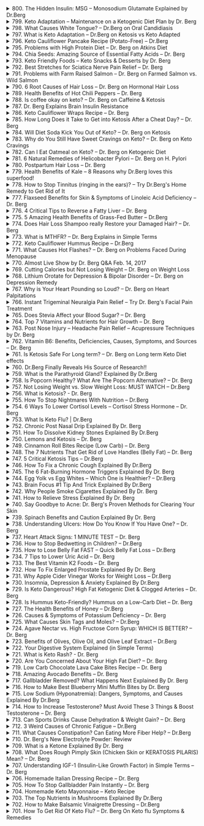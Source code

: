 <details>
<summary>800. The Hidden Insulin: MSG – Monosodium Glutamate Explained by Dr.Berg</summary><br>

<a href="https://www.youtube.com/watch?v=pFfkC-7xIPU" target="_blank">
    <img src="https://img.youtube.com/vi/pFfkC-7xIPU/maxresdefault.jpg" atl="[Youtube]" width="200">
</a>


</details>

<details>
<summary>799. Keto Adaptation – Maintenance on a Ketogenic Diet Plan by Dr. Berg</summary><br>

<a href="https://www.youtube.com/watch?v=9dcXyY71wBY" target="_blank">
    <img src="https://img.youtube.com/vi/9dcXyY71wBY/maxresdefault.jpg" atl="[Youtube]" width="200">
</a>


</details>

<details>
<summary>798. What Causes White Tongue? – Dr.Berg on Oral Candidiasis</summary><br>

<a href="https://www.youtube.com/watch?v=6E5R_NdSamg" target="_blank">
    <img src="https://img.youtube.com/vi/6E5R_NdSamg/maxresdefault.jpg" atl="[Youtube]" width="200">
</a>


</details>

<details>
<summary>797. What is Keto Adaptation – Dr.Berg on Ketosis vs Keto Adapted</summary><br>

<a href="https://www.youtube.com/watch?v=mSwOreYDPCM" target="_blank">
    <img src="https://img.youtube.com/vi/mSwOreYDPCM/maxresdefault.jpg" atl="[Youtube]" width="200">
</a>


</details>

<details>
<summary>796. Keto Cauliflower Pancake Recipe (Potato-Free) – Dr.Berg</summary><br>

<a href="https://www.youtube.com/watch?v=vsxJS2ub2f4" target="_blank">
    <img src="https://img.youtube.com/vi/vsxJS2ub2f4/maxresdefault.jpg" atl="[Youtube]" width="200">
</a>


</details>

<details>
<summary>795. Problems with High Protein Diet – Dr. Berg on Atkins Diet</summary><br>

<a href="https://www.youtube.com/watch?v=yXHdHJIrx0I" target="_blank">
    <img src="https://img.youtube.com/vi/yXHdHJIrx0I/maxresdefault.jpg" atl="[Youtube]" width="200">
</a>


</details>

<details>
<summary>794. Chia Seeds: Amazing Source of Essential Fatty Acids – Dr. Berg</summary><br>

<a href="https://www.youtube.com/watch?v=Jx2oj1OBnJs" target="_blank">
    <img src="https://img.youtube.com/vi/Jx2oj1OBnJs/maxresdefault.jpg" atl="[Youtube]" width="200">
</a>


</details>

<details>
<summary>793. Keto Friendly Foods – Keto Snacks & Desserts by Dr. Berg</summary><br>

<a href="https://www.youtube.com/watch?v=YeyrKpi1JQE" target="_blank">
    <img src="https://img.youtube.com/vi/YeyrKpi1JQE/maxresdefault.jpg" atl="[Youtube]" width="200">
</a>


</details>

<details>
<summary>792. Best Stretches for Sciatica Nerve Pain Relief – Dr. Berg</summary><br>

<a href="https://www.youtube.com/watch?v=MtPhSizq8Wo" target="_blank">
    <img src="https://img.youtube.com/vi/MtPhSizq8Wo/maxresdefault.jpg" atl="[Youtube]" width="200">
</a>


</details>

<details>
<summary>791. Problems with Farm Raised Salmon – Dr. Berg on Farmed Salmon vs. Wild Salmon</summary><br>

<a href="https://www.youtube.com/watch?v=RnFNvSwH4ls" target="_blank">
    <img src="https://img.youtube.com/vi/RnFNvSwH4ls/maxresdefault.jpg" atl="[Youtube]" width="200">
</a>


</details>

<details>
<summary>790. 6 Root Causes of Hair Loss – Dr. Berg on Hormonal Hair Loss</summary><br>

<a href="https://www.youtube.com/watch?v=M1zphh8YzD8" target="_blank">
    <img src="https://img.youtube.com/vi/M1zphh8YzD8/maxresdefault.jpg" atl="[Youtube]" width="200">
</a>


</details>

<details>
<summary>789. Health Benefits of Hot Chili Peppers – Dr. Berg</summary><br>

<a href="https://www.youtube.com/watch?v=95xPfoc0wTA" target="_blank">
    <img src="https://img.youtube.com/vi/95xPfoc0wTA/maxresdefault.jpg" atl="[Youtube]" width="200">
</a>


</details>

<details>
<summary>788. Is coffee okay on keto? – Dr. Berg on Caffeine & Ketosis</summary><br>

<a href="https://www.youtube.com/watch?v=irxv-egJjUQ" target="_blank">
    <img src="https://img.youtube.com/vi/irxv-egJjUQ/maxresdefault.jpg" atl="[Youtube]" width="200">
</a>


</details>

<details>
<summary>787. Dr. Berg Explains Brain Insulin Resistance</summary><br>

<a href="https://www.youtube.com/watch?v=lLcvJOcDk2E" target="_blank">
    <img src="https://img.youtube.com/vi/lLcvJOcDk2E/maxresdefault.jpg" atl="[Youtube]" width="200">
</a>


</details>

<details>
<summary>786. Keto Cauliflower Wraps Recipe – Dr. Berg</summary><br>

<a href="https://www.youtube.com/watch?v=BOg4VW6s_Jo" target="_blank">
    <img src="https://img.youtube.com/vi/BOg4VW6s_Jo/maxresdefault.jpg" atl="[Youtube]" width="200">
</a>


</details>

<details>
<summary>785. How Long Does it Take to Get into Ketosis After a Cheat Day? – Dr. Berg</summary><br>

<a href="https://www.youtube.com/watch?v=etjdF2Z9pPs" target="_blank">
    <img src="https://img.youtube.com/vi/etjdF2Z9pPs/maxresdefault.jpg" atl="[Youtube]" width="200">
</a>


</details>

<details>
<summary>784. Will Diet Soda Kick You Out of Keto? – Dr. Berg on Ketosis</summary><br>

<a href="https://www.youtube.com/watch?v=AQEKkmv7ocg" target="_blank">
    <img src="https://img.youtube.com/vi/AQEKkmv7ocg/maxresdefault.jpg" atl="[Youtube]" width="200">
</a>


</details>

<details>
<summary>783. Why do You Still Have Sweet Cravings on Keto? – Dr. Berg on Keto Cravings</summary><br>

<a href="https://www.youtube.com/watch?v=S-5qU9YKo9Y" target="_blank">
    <img src="https://img.youtube.com/vi/S-5qU9YKo9Y/maxresdefault.jpg" atl="[Youtube]" width="200">
</a>


</details>

<details>
<summary>782. Can I Eat Oatmeal on Keto? – Dr. Berg on Ketogenic Diet</summary><br>

<a href="https://www.youtube.com/watch?v=pVi9DctWe4A" target="_blank">
    <img src="https://img.youtube.com/vi/pVi9DctWe4A/maxresdefault.jpg" atl="[Youtube]" width="200">
</a>


</details>

<details>
<summary>781. 6 Natural Remedies of Helicobacter Pylori – Dr. Berg on H. Pylori</summary><br>

<a href="https://www.youtube.com/watch?v=EctaoZ2ZvRI" target="_blank">
    <img src="https://img.youtube.com/vi/EctaoZ2ZvRI/maxresdefault.jpg" atl="[Youtube]" width="200">
</a>


</details>

<details>
<summary>780. Postpartum Hair Loss – Dr. Berg</summary><br>

<a href="https://www.youtube.com/watch?v=o7I-1L1LUNY" target="_blank">
    <img src="https://img.youtube.com/vi/o7I-1L1LUNY/maxresdefault.jpg" atl="[Youtube]" width="200">
</a>


</details>

<details>
<summary>779. Health Benefits of Kale – 8 Reasons why Dr.Berg loves this superfood!</summary><br>

<a href="https://www.youtube.com/watch?v=FyX91jza5rE" target="_blank">
    <img src="https://img.youtube.com/vi/FyX91jza5rE/maxresdefault.jpg" atl="[Youtube]" width="200">
</a>


</details>

<details>
<summary>778. How to Stop Tinnitus (ringing in the ears)? – Try Dr.Berg's Home Remedy to Get Rid of It</summary><br>

<a href="https://www.youtube.com/watch?v=cQ9L3Lz87ak" target="_blank">
    <img src="https://img.youtube.com/vi/cQ9L3Lz87ak/maxresdefault.jpg" atl="[Youtube]" width="200">
</a>


</details>

<details>
<summary>777. Flaxseed Benefits for Skin & Symptoms of Linoleic Acid Deficiency – Dr. Berg</summary><br>

<a href="https://www.youtube.com/watch?v=5ZuKx0Ym7qo" target="_blank">
    <img src="https://img.youtube.com/vi/5ZuKx0Ym7qo/maxresdefault.jpg" atl="[Youtube]" width="200">
</a>


</details>

<details>
<summary>776. 4 Critical Tips to Reverse a Fatty Liver – Dr. Berg</summary><br>

<a href="https://www.youtube.com/watch?v=Vw6_o8457qA" target="_blank">
    <img src="https://img.youtube.com/vi/Vw6_o8457qA/maxresdefault.jpg" atl="[Youtube]" width="200">
</a>


</details>

<details>
<summary>775. 5 Amazing Health Benefits of Grass-Fed Butter – Dr.Berg</summary><br>

<a href="https://www.youtube.com/watch?v=JttjTjKEpuc" target="_blank">
    <img src="https://img.youtube.com/vi/JttjTjKEpuc/maxresdefault.jpg" atl="[Youtube]" width="200">
</a>


</details>

<details>
<summary>774. Does Hair Loss Shampoo really Restore your Damaged Hair? – Dr. Berg</summary><br>

<a href="https://www.youtube.com/watch?v=dtPOfgyioGQ" target="_blank">
    <img src="https://img.youtube.com/vi/dtPOfgyioGQ/maxresdefault.jpg" atl="[Youtube]" width="200">
</a>


</details>

<details>
<summary>773. What is MTHFR? – Dr. Berg Explains in Simple Terms</summary><br>

<a href="https://www.youtube.com/watch?v=L76PaoGaPx0" target="_blank">
    <img src="https://img.youtube.com/vi/L76PaoGaPx0/maxresdefault.jpg" atl="[Youtube]" width="200">
</a>


</details>

<details>
<summary>772. Keto Cauliflower Hummus Recipe – Dr.Berg</summary><br>

<a href="https://www.youtube.com/watch?v=o64L6ysoV2k" target="_blank">
    <img src="https://img.youtube.com/vi/o64L6ysoV2k/maxresdefault.jpg" atl="[Youtube]" width="200">
</a>


</details>

<details>
<summary>771. What Causes Hot Flashes? – Dr. Berg on Problems Faced During Menopause</summary><br>

<a href="https://www.youtube.com/watch?v=VVr6advQKxI" target="_blank">
    <img src="https://img.youtube.com/vi/VVr6advQKxI/maxresdefault.jpg" atl="[Youtube]" width="200">
</a>


</details>

<details>
<summary>770. Almost Live Show by Dr. Berg Q&A Feb. 14, 2017</summary><br>

<a href="https://www.youtube.com/watch?v=HjKUTFDAAVE" target="_blank">
    <img src="https://img.youtube.com/vi/HjKUTFDAAVE/maxresdefault.jpg" atl="[Youtube]" width="200">
</a>


</details>

<details>
<summary>769. Cutting Calories but Not Losing Weight – Dr. Berg on Weight Loss</summary><br>

<a href="https://www.youtube.com/watch?v=YvscGWMjksQ" target="_blank">
    <img src="https://img.youtube.com/vi/YvscGWMjksQ/maxresdefault.jpg" atl="[Youtube]" width="200">
</a>


</details>

<details>
<summary>768. Lithium Orotate for Depression & Bipolar Disorder – Dr. Berg on Depression Remedy</summary><br>

<a href="https://www.youtube.com/watch?v=Nivk095Mrw0" target="_blank">
    <img src="https://img.youtube.com/vi/Nivk095Mrw0/maxresdefault.jpg" atl="[Youtube]" width="200">
</a>


</details>

<details>
<summary>767. Why is Your Heart Pounding so Loud? – Dr. Berg on Heart Palpitations</summary><br>

<a href="https://www.youtube.com/watch?v=HSaScfagsB8" target="_blank">
    <img src="https://img.youtube.com/vi/HSaScfagsB8/maxresdefault.jpg" atl="[Youtube]" width="200">
</a>


</details>

<details>
<summary>766. Instant Trigeminal Neuralgia Pain Relief  – Try Dr. Berg's Facial Pain Treatment</summary><br>

<a href="https://www.youtube.com/watch?v=b6_5ca6jCDI" target="_blank">
    <img src="https://img.youtube.com/vi/b6_5ca6jCDI/maxresdefault.jpg" atl="[Youtube]" width="200">
</a>


</details>

<details>
<summary>765. Does Stevia Affect your Blood Sugar? – Dr. Berg</summary><br>

<a href="https://www.youtube.com/watch?v=Q0bnHMtn4kg" target="_blank">
    <img src="https://img.youtube.com/vi/Q0bnHMtn4kg/maxresdefault.jpg" atl="[Youtube]" width="200">
</a>


</details>

<details>
<summary>764. Top 7 Vitamins and Nutrients for Hair Growth – Dr. Berg</summary><br>

<a href="https://www.youtube.com/watch?v=CxqjtQlXyJo" target="_blank">
    <img src="https://img.youtube.com/vi/CxqjtQlXyJo/maxresdefault.jpg" atl="[Youtube]" width="200">
</a>


</details>

<details>
<summary>763. Post Nose Injury – Headache Pain Relief – Acupressure Techniques by Dr. Berg</summary><br>

<a href="https://www.youtube.com/watch?v=IMwp7xEmWw4" target="_blank">
    <img src="https://img.youtube.com/vi/IMwp7xEmWw4/maxresdefault.jpg" atl="[Youtube]" width="200">
</a>


</details>

<details>
<summary>762. Vitamin B6: Benefits, Deficiencies, Causes, Symptoms, and Sources – Dr. Berg</summary><br>

<a href="https://www.youtube.com/watch?v=K8VR7sOIZ6Y" target="_blank">
    <img src="https://img.youtube.com/vi/K8VR7sOIZ6Y/maxresdefault.jpg" atl="[Youtube]" width="200">
</a>


</details>

<details>
<summary>761. Is Ketosis Safe For Long term? – Dr. Berg on Long term Keto Diet effects</summary><br>

<a href="https://www.youtube.com/watch?v=5vIoHR7J24I" target="_blank">
    <img src="https://img.youtube.com/vi/5vIoHR7J24I/maxresdefault.jpg" atl="[Youtube]" width="200">
</a>


</details>

<details>
<summary>760. Dr.Berg Finally Reveals His Source of Research!!</summary><br>

<a href="https://www.youtube.com/watch?v=RWPcNQ-Z4qg" target="_blank">
    <img src="https://img.youtube.com/vi/RWPcNQ-Z4qg/maxresdefault.jpg" atl="[Youtube]" width="200">
</a>


</details>

<details>
<summary>759. What is the Parathyroid Gland? Explained By Dr.Berg</summary><br>

<a href="https://www.youtube.com/watch?v=-fllSU8Na_E" target="_blank">
    <img src="https://img.youtube.com/vi/-fllSU8Na_E/maxresdefault.jpg" atl="[Youtube]" width="200">
</a>


</details>

<details>
<summary>758. Is Popcorn Healthy? What Are The Popcorn Alternative? – Dr. Berg</summary><br>

<a href="https://www.youtube.com/watch?v=JrOVk2vH8J8" target="_blank">
    <img src="https://img.youtube.com/vi/JrOVk2vH8J8/maxresdefault.jpg" atl="[Youtube]" width="200">
</a>


</details>

<details>
<summary>757. Not Losing Weight vs. Slow Weight Loss: MUST WATCH – Dr.Berg</summary><br>

<a href="https://www.youtube.com/watch?v=hERpx6ZV6Hs" target="_blank">
    <img src="https://img.youtube.com/vi/hERpx6ZV6Hs/maxresdefault.jpg" atl="[Youtube]" width="200">
</a>


</details>

<details>
<summary>756. What is Ketosis? - Dr. Berg</summary><br>

<a href="https://www.youtube.com/watch?v=s5w-PyeJOrs" target="_blank">
    <img src="https://img.youtube.com/vi/s5w-PyeJOrs/maxresdefault.jpg" atl="[Youtube]" width="200">
</a>


</details>

<details>
<summary>755. How To Stop Nightmares With Nutrition – Dr.Berg</summary><br>

<a href="https://www.youtube.com/watch?v=jOuTJGccND0" target="_blank">
    <img src="https://img.youtube.com/vi/jOuTJGccND0/maxresdefault.jpg" atl="[Youtube]" width="200">
</a>


</details>

<details>
<summary>754. 6 Ways To Lower Cortisol Levels – Cortisol Stress Hormone – Dr. Berg</summary><br>

<a href="https://www.youtube.com/watch?v=66ujydlh40A" target="_blank">
    <img src="https://img.youtube.com/vi/66ujydlh40A/maxresdefault.jpg" atl="[Youtube]" width="200">
</a>


</details>

<details>
<summary>753. What Is Keto Flu? | Dr.Berg</summary><br>

<a href="https://www.youtube.com/watch?v=gQIwtXN64cc" target="_blank">
    <img src="https://img.youtube.com/vi/gQIwtXN64cc/maxresdefault.jpg" atl="[Youtube]" width="200">
</a>


</details>

<details>
<summary>752. Chronic Post Nasal Drip Explained By Dr. Berg</summary><br>

<a href="https://www.youtube.com/watch?v=ydBhCbXZxJM" target="_blank">
    <img src="https://img.youtube.com/vi/ydBhCbXZxJM/maxresdefault.jpg" atl="[Youtube]" width="200">
</a>


</details>

<details>
<summary>751. How To Dissolve Kidney Stones Explained By Dr.Berg</summary><br>

<a href="https://www.youtube.com/watch?v=38dp1LM5PpM" target="_blank">
    <img src="https://img.youtube.com/vi/38dp1LM5PpM/maxresdefault.jpg" atl="[Youtube]" width="200">
</a>


</details>

<details>
<summary>750. Lemons and Ketosis – Dr. Berg</summary><br>

<a href="https://www.youtube.com/watch?v=Sai8pcnVQBY" target="_blank">
    <img src="https://img.youtube.com/vi/Sai8pcnVQBY/maxresdefault.jpg" atl="[Youtube]" width="200">
</a>


</details>

<details>
<summary>749. Cinnamon Roll Bites Recipe (Low Carb) – Dr. Berg</summary><br>

<a href="https://www.youtube.com/watch?v=kkUFscXhk7M" target="_blank">
    <img src="https://img.youtube.com/vi/kkUFscXhk7M/maxresdefault.jpg" atl="[Youtube]" width="200">
</a>


</details>

<details>
<summary>748. The 7 Nutrients That Get Rid of Love Handles (Belly Fat) – Dr. Berg</summary><br>

<a href="https://www.youtube.com/watch?v=i6brnHI1S1Y" target="_blank">
    <img src="https://img.youtube.com/vi/i6brnHI1S1Y/maxresdefault.jpg" atl="[Youtube]" width="200">
</a>


</details>

<details>
<summary>747. 5 Critical Ketosis Tips – Dr.Berg</summary><br>

<a href="https://www.youtube.com/watch?v=a321CzhKZnQ" target="_blank">
    <img src="https://img.youtube.com/vi/a321CzhKZnQ/maxresdefault.jpg" atl="[Youtube]" width="200">
</a>


</details>

<details>
<summary>746. How To Fix a Chronic Cough Explained By Dr.Berg</summary><br>

<a href="https://www.youtube.com/watch?v=9Vy6xCIjbnA" target="_blank">
    <img src="https://img.youtube.com/vi/9Vy6xCIjbnA/maxresdefault.jpg" atl="[Youtube]" width="200">
</a>


</details>

<details>
<summary>745. The 6 Fat-Burning Hormone Triggers Explained By Dr. Berg</summary><br>

<a href="https://www.youtube.com/watch?v=mPoUj3ic5sY" target="_blank">
    <img src="https://img.youtube.com/vi/mPoUj3ic5sY/maxresdefault.jpg" atl="[Youtube]" width="200">
</a>


</details>

<details>
<summary>744. Egg Yolk vs Egg Whites – Which One is Healthier? – Dr.Berg</summary><br>

<a href="https://www.youtube.com/watch?v=oIF8baDO3UY" target="_blank">
    <img src="https://img.youtube.com/vi/oIF8baDO3UY/maxresdefault.jpg" atl="[Youtube]" width="200">
</a>


</details>

<details>
<summary>743. Brain Focus #1 Tip And Trick Explained By Dr.Berg</summary><br>

<a href="https://www.youtube.com/watch?v=FqUX3wijdi0" target="_blank">
    <img src="https://img.youtube.com/vi/FqUX3wijdi0/maxresdefault.jpg" atl="[Youtube]" width="200">
</a>


</details>

<details>
<summary>742. Why People Smoke Cigarettes Explained By Dr. Berg</summary><br>

<a href="https://www.youtube.com/watch?v=G1M54DRxZ3U" target="_blank">
    <img src="https://img.youtube.com/vi/G1M54DRxZ3U/maxresdefault.jpg" atl="[Youtube]" width="200">
</a>


</details>

<details>
<summary>741. How to Relieve Stress Explained By Dr. Berg</summary><br>

<a href="https://www.youtube.com/watch?v=xaIeNseFHp4" target="_blank">
    <img src="https://img.youtube.com/vi/xaIeNseFHp4/maxresdefault.jpg" atl="[Youtube]" width="200">
</a>


</details>

<details>
<summary>740. Say Goodbye to Acne: Dr. Berg's Proven Methods for Clearing Your Skin</summary><br>

<a href="https://www.youtube.com/watch?v=TIPXGsDnrLE" target="_blank">
    <img src="https://img.youtube.com/vi/TIPXGsDnrLE/maxresdefault.jpg" atl="[Youtube]" width="200">
</a>


</details>

<details>
<summary>739. Spinach Benefits and Caution Explained By Dr. Berg</summary><br>

<a href="https://www.youtube.com/watch?v=dLeBWe-7kQ4" target="_blank">
    <img src="https://img.youtube.com/vi/dLeBWe-7kQ4/maxresdefault.jpg" atl="[Youtube]" width="200">
</a>


</details>

<details>
<summary>738. Understanding Ulcers: How Do You Know If You Have One? – Dr. Berg</summary><br>

<a href="https://www.youtube.com/watch?v=ktAgFEVmcNo" target="_blank">
    <img src="https://img.youtube.com/vi/ktAgFEVmcNo/maxresdefault.jpg" atl="[Youtube]" width="200">
</a>


</details>

<details>
<summary>737. Heart Attack Signs: 1 MINUTE TEST – Dr. Berg</summary><br>

<a href="https://www.youtube.com/watch?v=rSiS9qkJUU0" target="_blank">
    <img src="https://img.youtube.com/vi/rSiS9qkJUU0/maxresdefault.jpg" atl="[Youtube]" width="200">
</a>


</details>

<details>
<summary>736. How to Stop Bedwetting in Children? – Dr.Berg</summary><br>

<a href="https://www.youtube.com/watch?v=HbhcGOGScAU" target="_blank">
    <img src="https://img.youtube.com/vi/HbhcGOGScAU/maxresdefault.jpg" atl="[Youtube]" width="200">
</a>


</details>

<details>
<summary>735. How to Lose Belly Fat FAST – Quick Belly Fat Loss – Dr.Berg</summary><br>

<a href="https://www.youtube.com/watch?v=aHKaygC0PnQ" target="_blank">
    <img src="https://img.youtube.com/vi/aHKaygC0PnQ/maxresdefault.jpg" atl="[Youtube]" width="200">
</a>


</details>

<details>
<summary>734. 7 Tips to Lower Uric Acid – Dr. Berg</summary><br>

<a href="https://www.youtube.com/watch?v=Qz4DmHvRDgg" target="_blank">
    <img src="https://img.youtube.com/vi/Qz4DmHvRDgg/maxresdefault.jpg" atl="[Youtube]" width="200">
</a>


</details>

<details>
<summary>733. The Best Vitamin K2 Foods – Dr. Berg</summary><br>

<a href="https://www.youtube.com/watch?v=1AHdm6xRN1A" target="_blank">
    <img src="https://img.youtube.com/vi/1AHdm6xRN1A/maxresdefault.jpg" atl="[Youtube]" width="200">
</a>


</details>

<details>
<summary>732. How To Fix Enlarged Prostate Explained By Dr. Berg</summary><br>

<a href="https://www.youtube.com/watch?v=tTEYCKFI01E" target="_blank">
    <img src="https://img.youtube.com/vi/tTEYCKFI01E/maxresdefault.jpg" atl="[Youtube]" width="200">
</a>


</details>

<details>
<summary>731. Why Apple Cider Vinegar Works for Weight Loss – Dr.Berg</summary><br>

<a href="https://www.youtube.com/watch?v=SzE3YxKZNRk" target="_blank">
    <img src="https://img.youtube.com/vi/SzE3YxKZNRk/maxresdefault.jpg" atl="[Youtube]" width="200">
</a>


</details>

<details>
<summary>730. Insomnia, Depression & Anxiety Explained By Dr.Berg</summary><br>

<a href="https://www.youtube.com/watch?v=bS3Ho6ltF78" target="_blank">
    <img src="https://img.youtube.com/vi/bS3Ho6ltF78/maxresdefault.jpg" atl="[Youtube]" width="200">
</a>


</details>

<details>
<summary>729. Is Keto Dangerous? High Fat Ketogenic Diet & Clogged Arteries – Dr. Berg</summary><br>

<a href="https://www.youtube.com/watch?v=HmJSw0x3Rl0" target="_blank">
    <img src="https://img.youtube.com/vi/HmJSw0x3Rl0/maxresdefault.jpg" atl="[Youtube]" width="200">
</a>


</details>

<details>
<summary>728. Is Hummus Keto-Friendly? Hummus on a Low-Carb Diet – Dr. Berg</summary><br>

<a href="https://www.youtube.com/watch?v=1WbwrGOs1Ms" target="_blank">
    <img src="https://img.youtube.com/vi/1WbwrGOs1Ms/maxresdefault.jpg" atl="[Youtube]" width="200">
</a>


</details>

<details>
<summary>727. The Health Benefits of Honey – Dr.Berg</summary><br>

<a href="https://www.youtube.com/watch?v=Byhaw2k9PtM" target="_blank">
    <img src="https://img.youtube.com/vi/Byhaw2k9PtM/maxresdefault.jpg" atl="[Youtube]" width="200">
</a>


</details>

<details>
<summary>726. Causes & Symptoms of Potassium Deficiency – Dr. Berg</summary><br>

<a href="https://www.youtube.com/watch?v=rWqnMS4ywp0" target="_blank">
    <img src="https://img.youtube.com/vi/rWqnMS4ywp0/maxresdefault.jpg" atl="[Youtube]" width="200">
</a>


</details>

<details>
<summary>725. What Causes Skin Tags and Moles? – Dr.Berg</summary><br>

<a href="https://www.youtube.com/watch?v=7STAPF4Gdr0" target="_blank">
    <img src="https://img.youtube.com/vi/7STAPF4Gdr0/maxresdefault.jpg" atl="[Youtube]" width="200">
</a>


</details>

<details>
<summary>724. Agave Nectar vs. High Fructose Corn Syrup: WHICH IS BETTER? – Dr. Berg</summary><br>

<a href="https://www.youtube.com/watch?v=4BX8knu-RFc" target="_blank">
    <img src="https://img.youtube.com/vi/4BX8knu-RFc/maxresdefault.jpg" atl="[Youtube]" width="200">
</a>


</details>

<details>
<summary>723. Benefits of Olives, Olive Oil, and Olive Leaf Extract – Dr.Berg</summary><br>

<a href="https://www.youtube.com/watch?v=i2zZ7mpsZ0Q" target="_blank">
    <img src="https://img.youtube.com/vi/i2zZ7mpsZ0Q/maxresdefault.jpg" atl="[Youtube]" width="200">
</a>


</details>

<details>
<summary>722. Your Digestive System Explained (in Simple Terms)</summary><br>

<a href="https://www.youtube.com/watch?v=2KEul-uxnJ4" target="_blank">
    <img src="https://img.youtube.com/vi/2KEul-uxnJ4/maxresdefault.jpg" atl="[Youtube]" width="200">
</a>


</details>

<details>
<summary>721. What is Keto Rash? - Dr. Berg</summary><br>

<a href="https://www.youtube.com/watch?v=yJUkhI3CA_8" target="_blank">
    <img src="https://img.youtube.com/vi/yJUkhI3CA_8/maxresdefault.jpg" atl="[Youtube]" width="200">
</a>


</details>

<details>
<summary>720. Are You Concerned About Your High Fat Diet? – Dr. Berg</summary><br>

<a href="https://www.youtube.com/watch?v=C6DLuIZhe38" target="_blank">
    <img src="https://img.youtube.com/vi/C6DLuIZhe38/maxresdefault.jpg" atl="[Youtube]" width="200">
</a>


</details>

<details>
<summary>719. Low Carb Chocolate Lava Cake Bites Recipe – Dr. Berg</summary><br>

<a href="https://www.youtube.com/watch?v=GX47-EE_AM0" target="_blank">
    <img src="https://img.youtube.com/vi/GX47-EE_AM0/maxresdefault.jpg" atl="[Youtube]" width="200">
</a>


</details>

<details>
<summary>718. Amazing Avocado Benefits – Dr. Berg</summary><br>

<a href="https://www.youtube.com/watch?v=yrp_VtKaKlE" target="_blank">
    <img src="https://img.youtube.com/vi/yrp_VtKaKlE/maxresdefault.jpg" atl="[Youtube]" width="200">
</a>


</details>

<details>
<summary>717. Gallbladder Removed? What Happens Next Explained By Dr. Berg</summary><br>

<a href="https://www.youtube.com/watch?v=Hw4MdZQYCwY" target="_blank">
    <img src="https://img.youtube.com/vi/Hw4MdZQYCwY/maxresdefault.jpg" atl="[Youtube]" width="200">
</a>


</details>

<details>
<summary>716. How to Make Best Blueberry Mini Muffin Bites by Dr. Berg</summary><br>

<a href="https://www.youtube.com/watch?v=RYXNXb7t1wY" target="_blank">
    <img src="https://img.youtube.com/vi/RYXNXb7t1wY/maxresdefault.jpg" atl="[Youtube]" width="200">
</a>


</details>

<details>
<summary>715. Low Sodium (Hyponatremia): Dangers, Symptoms, and Causes Explained By Dr.Berg</summary><br>

<a href="https://www.youtube.com/watch?v=JnMCLAYkkXw" target="_blank">
    <img src="https://img.youtube.com/vi/JnMCLAYkkXw/maxresdefault.jpg" atl="[Youtube]" width="200">
</a>


</details>

<details>
<summary>714. How to Increase Testosterone? Must Avoid These 3 Things & Boost Testosterone – Dr. Berg</summary><br>

<a href="https://www.youtube.com/watch?v=DwXJ9s7CfxM" target="_blank">
    <img src="https://img.youtube.com/vi/DwXJ9s7CfxM/maxresdefault.jpg" atl="[Youtube]" width="200">
</a>


</details>

<details>
<summary>713. Can Sports Drinks Cause Dehydration & Weight Gain? – Dr. Berg</summary><br>

<a href="https://www.youtube.com/watch?v=sp1hhIiFBkI" target="_blank">
    <img src="https://img.youtube.com/vi/sp1hhIiFBkI/maxresdefault.jpg" atl="[Youtube]" width="200">
</a>


</details>

<details>
<summary>712. 3 Weird Causes of Chronic Fatigue – Dr.Berg</summary><br>

<a href="https://www.youtube.com/watch?v=G-rToZ1Fy8o" target="_blank">
    <img src="https://img.youtube.com/vi/G-rToZ1Fy8o/maxresdefault.jpg" atl="[Youtube]" width="200">
</a>


</details>

<details>
<summary>711. What Causes Constipation? Can Eating More Fiber Help? – Dr.Berg</summary><br>

<a href="https://www.youtube.com/watch?v=B-WQsOvhbHI" target="_blank">
    <img src="https://img.youtube.com/vi/B-WQsOvhbHI/maxresdefault.jpg" atl="[Youtube]" width="200">
</a>


</details>

<details>
<summary>710. Dr. Berg's New Electrolyte Powder: Review</summary><br>

<a href="https://www.youtube.com/watch?v=fOSHArA3ltU" target="_blank">
    <img src="https://img.youtube.com/vi/fOSHArA3ltU/maxresdefault.jpg" atl="[Youtube]" width="200">
</a>


</details>

<details>
<summary>709. What is a Ketone Explained By Dr. Berg</summary><br>

<a href="https://www.youtube.com/watch?v=29WRKIq-LnY" target="_blank">
    <img src="https://img.youtube.com/vi/29WRKIq-LnY/maxresdefault.jpg" atl="[Youtube]" width="200">
</a>


</details>

<details>
<summary>708. What Does Rough Pimply Skin (Chicken Skin or KERATOSIS PILARIS) Mean? – Dr. Berg</summary><br>

<a href="https://www.youtube.com/watch?v=NYMo9vErg3k" target="_blank">
    <img src="https://img.youtube.com/vi/NYMo9vErg3k/maxresdefault.jpg" atl="[Youtube]" width="200">
</a>


</details>

<details>
<summary>707. Understanding IGF-1 (Insulin-Like Growth Factor) in Simple Terms – Dr. Berg</summary><br>

<a href="https://www.youtube.com/watch?v=2bjjIPs3Es0" target="_blank">
    <img src="https://img.youtube.com/vi/2bjjIPs3Es0/maxresdefault.jpg" atl="[Youtube]" width="200">
</a>


</details>

<details>
<summary>706. Homemade Italian Dressing Recipe – Dr. Berg</summary><br>

<a href="https://www.youtube.com/watch?v=MTqBdvSdg80" target="_blank">
    <img src="https://img.youtube.com/vi/MTqBdvSdg80/maxresdefault.jpg" atl="[Youtube]" width="200">
</a>


</details>

<details>
<summary>705. How To Stop Gallbladder Pain Instantly – Dr. Berg</summary><br>

<a href="https://www.youtube.com/watch?v=WP6BNQ7jEj4" target="_blank">
    <img src="https://img.youtube.com/vi/WP6BNQ7jEj4/maxresdefault.jpg" atl="[Youtube]" width="200">
</a>


</details>

<details>
<summary>704. Homemade Keto Mayonnaise – Keto Recipe</summary><br>

<a href="https://www.youtube.com/watch?v=sjLGkT3RNYg" target="_blank">
    <img src="https://img.youtube.com/vi/sjLGkT3RNYg/maxresdefault.jpg" atl="[Youtube]" width="200">
</a>


</details>

<details>
<summary>703. The Top Nutrients in Mushrooms Explained By Dr.Berg</summary><br>

<a href="https://www.youtube.com/watch?v=4d-bxOVXRrc" target="_blank">
    <img src="https://img.youtube.com/vi/4d-bxOVXRrc/maxresdefault.jpg" atl="[Youtube]" width="200">
</a>


</details>

<details>
<summary>702. How to Make Balsamic Vinaigrette Dressing – Dr.Berg</summary><br>

<a href="https://www.youtube.com/watch?v=kPaZPNJwFEk" target="_blank">
    <img src="https://img.youtube.com/vi/kPaZPNJwFEk/maxresdefault.jpg" atl="[Youtube]" width="200">
</a>


</details>

<details>
<summary>701. How To Get Rid Of Keto Flu? – Dr. Berg On Keto flu Symptoms & Remedies</summary><br>

<a href="https://www.youtube.com/watch?v=OUICkOTHYb4" target="_blank">
    <img src="https://img.youtube.com/vi/OUICkOTHYb4/maxresdefault.jpg" atl="[Youtube]" width="200">
</a>


</details>

